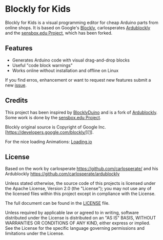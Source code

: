 # Blockly for Kids
Blockly for Kids is a visual programming editor for cheap Arduino parts from online shops. It is based on Google's [Blockly](https://developers.google.com/blockly/), carlosperates [Ardublockly](https://github.com/carlosperate/ardublockly) and the [sensbox.edu Project](https://sensebox.de), which has been forked.

## Features
* Generates Arduino code with visual drag-and-drop blocks
* Useful "code block warnings"
* Works online without installation and offline on Linux

If you find erros, enhancement or want to request new features submit a new [issue](https://github.com/tomte76/ardublockly-1/issues).

## Credits
This project has been inspired by [BlocklyDuino](https://github.com/BlocklyDuino/BlocklyDuino) and is a fork of [Ardublockly](https://github.com/carlosperate/ardublockly). Some work is done by the [sensbox.edu Project](https://sensebox.de).

Blockly original source is Copyright of Google Inc. [https://developers.google.com/blockly/][1].

For the nice loading Animations:
[Loading.io](https://loading.io/button/)


## License


Based on the work by carlosperate https://github.com/carlosperate/ and his Ardublockly https://github.com/carlosperate/ardublockly

Unless stated otherwise, the source code of this projects is
licensed under the Apache License, Version 2.0 (the "License");
you may not use any of the licensed files within this project
except in compliance with the License.

The full document can be found in the [LICENSE](https://github.com/tomte76/ardublockly-1/blob/master/LICENSE) file.

Unless required by applicable law or agreed to in writing, software
distributed under the License is distributed on an "AS IS" BASIS,
WITHOUT WARRANTIES OR CONDITIONS OF ANY KIND, either express or implied.
See the License for the specific language governing permissions and
limitations under the License.
